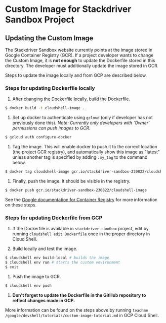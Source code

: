# Custom Image for Stackdriver Sandbox Project

## Updating the Custom Image
The Stackdriver Sandbox website currently points at the image stored in Google Container Registry (GCR). If a project developer wants to change the Custom Image, it is **not enough** to update the Dockerfile stored in this directory. The developer must additionally update the image stored in GCR.

Steps to update the image locally and from GCP are described below.

### Steps for updating Dockerfile locally
1. After changing the Dockerfile locally, build the Dockerfile. 

```bash
$ docker build -t cloudshell-image .
```

1. Set up docker to authenticate using `gcloud` (only if developer has not previously done this). *Note: Currently only developers with 'Owner' permissions can push images to GCR.*

```bash
$ gcloud auth configure-docker 
```
1. Tag the image. This will enable docker to push it to the correct location (the project GCR registry), and automatically show this image as "latest" unless another tag is specified by adding `:my_tag` to the command below.
```bash
$ docker tag cloudshell-image gcr.io/stackdriver-sandbox-230822/cloudshell-image
```

1. Finally, push the image. It should be visible in the registry.
```bash
$ docker push gcr.io/stackdriver-sandbox-230822/cloudshell-image
```

See the [Google documentation for Container Registry](https://cloud.google.com/container-registry/docs/quickstart)  for more information on these steps.

### Steps for updating Dockerfile from GCP
1. If the Dockerfile is available in `stackdriver-sandbox` project, edit by running `cloudshell edit Dockerfile` once in the proper directory in Cloud Shell.

1. Build locally and test the image.
```bash
$ cloudshell env build-local # builds the image
$ cloudshell env run # starts the custom environment
$ exit
```
1. Push the image to GCR.
```bash
$ cloudshell env push
```

1. **Don't forget to update the Dockerfile in the GitHub repository to reflect changes made in GCP.**

More information can be found on the steps above by running `teachme /google/devshell/tutorials/custom-image-tutorial.md` in GCP Cloud Shell.
